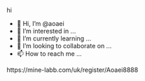 hi
- 👋 Hi, I’m @aoaei
- 👀 I’m interested in ...
- 🌱 I’m currently learning ...
- 💞️ I’m looking to collaborate on ...
- 📫 How to reach me ...

<!---
aoaei/aoaei is a ✨ special ✨ repository because its `README.md` (this file) appears on your GitHub profile.
You can click the Preview link to take a look at your changes.
--->https://mine-labb.com/uk/register/Aoaei8888
